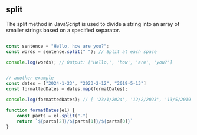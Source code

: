 ## split 
The split method in JavaScript is used to divide a string into an array of smaller strings based on a specified separator.

```js

const sentence = "Hello, how are you?";
const words = sentence.split(" "); // Split at each space

console.log(words); // Output: ['Hello,', 'how', 'are', 'you?']


// another example
const dates = ["2024-1-23", "2023-2-12", "2019-5-13"]
const formattedDates = dates.map(formatDates);

console.log(formattedDates); // [ '23/1/2024', '12/2/2023', '13/5/2019' ]

function formatDates(el) {
    const parts = el.split("-")
    return `${parts[2]}/${parts[1]}/${parts[0]}`
}
```




